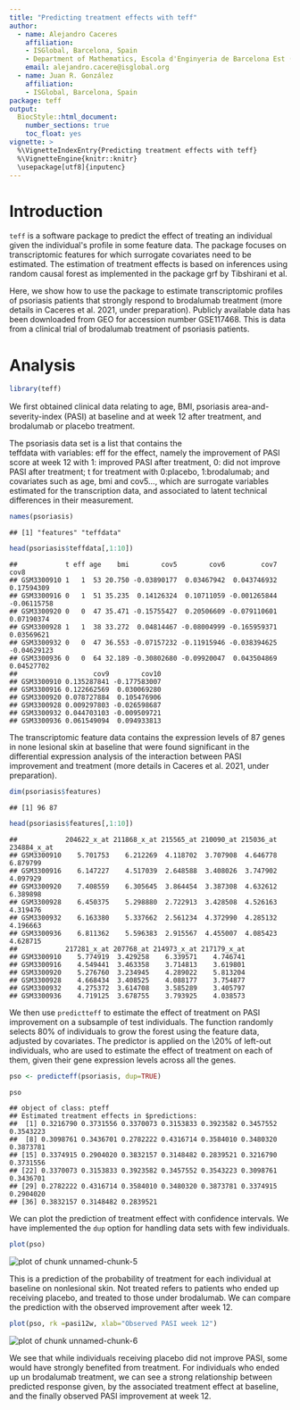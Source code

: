 ```yaml
---
title: "Predicting treatment effects with teff"
author: 
  - name: Alejandro Caceres
    affiliation: 
    - ISGlobal, Barcelona, Spain
    - Department of Mathematics, Escola d'Enginyeria de Barcelona Est (EEBE) Universitat Politècnica de Catalunya, Barcelona Spain.
    email: alejandro.cacere@isglobal.org 
  - name: Juan R. González
    affiliation: 
    - ISGlobal, Barcelona, Spain
package: teff
output: 
  BiocStyle::html_document:
    number_sections: true
    toc_float: yes
vignette: >
  %\VignetteIndexEntry{Predicting treatment effects with teff}
  %\VignetteEngine{knitr::knitr}
  \usepackage[utf8]{inputenc}
---
```



# Introduction

<code>teff</code> is a software package to predict the effect of treating an individual given the individual's profile in some feature data. The package focuses on transcriptomic features for which surrogate covariates need to be estimated. The estimation of treatment effects is based on inferences using random causal forest as implemented in the package <core>grf</code> by Tibshirani et al. 

Here, we show how to use the package to estimate transcriptomic profiles of psoriasis patients that strongly respond to brodalumab treatment (more details in Caceres et al. 2021, under preparation). Publicly available data has been downloaded from GEO for accession number GSE117468. This is data from a clinical trial of brodalumab treatment of psoriasis patients.


# Analysis



```r
library(teff)
```

We ﬁrst obtained clinical data relating to age, BMI, psoriasis area-and-severity-index (PASI) at baseline and at week 12 after treatment, and brodalumab or placebo treatment. 

The <core>psoriasis</code> data set is a list that contains the  
<core>teffdata</core> with variables: <core>eff</core> for the effect, namely the improvement of PASI score at week 12 with 1: improved PASI after treatment, 0: did not improve PASI after treatment; <core>t</core> for treatment with 0:placebo, 1:brodalumab; and covariates such as <core>age</core>, <core>bmi</core> and  <core>cov5</core>..., which are surrogate variables estimated for the transcription data, and associated to latent technical differences in their measurement.  


```r
names(psoriasis)
```

```
## [1] "features" "teffdata"
```

```r
head(psoriasis$teffdata[,1:10])
```

```
##            t eff age    bmi        cov5        cov6         cov7        cov8
## GSM3300910 1   1  53 20.750 -0.03890177  0.03467942  0.043746932  0.17594309
## GSM3300916 0   1  51 35.235  0.14126324  0.10711059 -0.001265844 -0.06115758
## GSM3300920 0   0  47 35.471 -0.15755427  0.20506609 -0.079110601  0.07190374
## GSM3300928 1   1  38 33.272  0.04814467 -0.08004999 -0.165959371  0.03569621
## GSM3300932 0   0  47 36.553 -0.07157232 -0.11915946 -0.038394625 -0.04629123
## GSM3300936 0   0  64 32.189 -0.30802680 -0.09920047  0.043504869  0.04527702
##                   cov9        cov10
## GSM3300910 0.135287841 -0.177583007
## GSM3300916 0.122662569  0.030069280
## GSM3300920 0.078727884  0.105476906
## GSM3300928 0.009297803 -0.026598687
## GSM3300932 0.044703103 -0.009509721
## GSM3300936 0.061549094  0.094933813
```
The transcriptomic feature data contains the expression levels of 87 genes in none lesional skin at baseline that were found significant in the differential expression analysis of the interaction between PASI improvement and treatment (more details in Caceres et al. 2021, under preparation). 



```r
dim(psoriasis$features)
```

```
## [1] 96 87
```

```r
head(psoriasis$features[,1:10])
```

```
##            204622_x_at 211868_x_at 215565_at 210090_at 215036_at 234884_x_at
## GSM3300910    5.701753    6.212269  4.118702  3.707908  4.646778    6.879799
## GSM3300916    6.147227    4.517039  2.648588  3.408026  3.747902    4.097929
## GSM3300920    7.408559    6.305645  3.864454  3.387308  4.632612    6.389898
## GSM3300928    6.450375    5.298880  2.722913  3.428508  4.526163    4.319476
## GSM3300932    6.163380    5.337662  2.561234  4.372990  4.285132    4.196663
## GSM3300936    6.811362    5.596383  2.915567  4.455007  4.085423    4.628715
##            217281_x_at 207768_at 214973_x_at 217179_x_at
## GSM3300910    5.774919  3.429258    6.339571    4.746741
## GSM3300916    4.549441  3.463358    3.714813    3.619801
## GSM3300920    5.276760  3.234945    4.289022    5.813204
## GSM3300928    4.668434  3.408525    4.088177    3.754877
## GSM3300932    4.275372  3.614708    3.585289    3.405797
## GSM3300936    4.719125  3.678755    3.793925    4.038573
```

We then use <code>predictteff</code> to estimate the effect of treatment on PASI improvement on a subsample of test individuals. The function randomly selects 80\% of individuals to grow the forest using the feature data, adjusted by covariates. The predictor is applied on the \20% of left-out individuals, who are used to estimate the effect of treatment on each of them, given their gene expression levels across all the genes. 



```r
pso <- predicteff(psoriasis, dup=TRUE)

pso
```

```
## object of class: pteff 
## Estimated treatment effects in $predictions: 
##  [1] 0.3216790 0.3731556 0.3370073 0.3153833 0.3923582 0.3457552 0.3543223
##  [8] 0.3098761 0.3436701 0.2782222 0.4316714 0.3584010 0.3480320 0.3873781
## [15] 0.3374915 0.2904020 0.3832157 0.3148482 0.2839521 0.3216790 0.3731556
## [22] 0.3370073 0.3153833 0.3923582 0.3457552 0.3543223 0.3098761 0.3436701
## [29] 0.2782222 0.4316714 0.3584010 0.3480320 0.3873781 0.3374915 0.2904020
## [36] 0.3832157 0.3148482 0.2839521
```

We can plot the prediction of treatment effect with confidence intervals. We have implemented the <code>dup</code> option for handling data sets with few individuals. 


```r
plot(pso)
```

![plot of chunk unnamed-chunk-5](figure/unnamed-chunk-5-1.png)


This is a prediction of the probability of treatment for each individual at baseline on nonlesional skin. Not treated refers to patients who ended up receiving placebo, and treated to those under brodalumab. We can compare the prediction with the observed improvement after week 12. 



```r
plot(pso, rk =pasi12w, xlab="Observed PASI week 12")
```

![plot of chunk unnamed-chunk-6](figure/unnamed-chunk-6-1.png)

We see that while individuals receiving placebo did not improve PASI, some would have strongly benefited from treatment. For individuals who ended up un brodalumab treatment, we can see a strong relationship between predicted response given, by the associated treatment effect at baseline, and the finally observed PASI improvement at week 12.  

